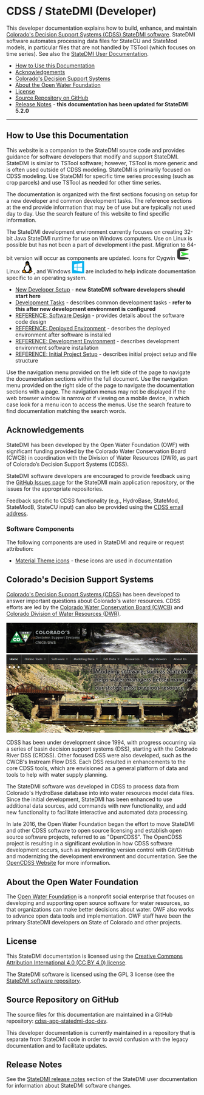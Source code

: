 # CDSS / StateDMI (Developer) #

This developer documentation explains how to build, enhance, and maintain
[Colorado's Decision Support Systems (CDSS) StateDMI software](https://cdss.colorado.gov/software/statedmi).
StateDMI software automates processing data files for StateCU and StateMod models,
in particular files that are not handled by TSTool (which focuses on time series).
See also the [StateDMI User Documentation](https://opencdss.state.co.us/statedmi/latest/doc-user/).

*   [How to Use this Documentation](#how-to-use-this-documentation)
*   [Acknowledgements](#acknowledgements)
*   [Colorado's Decision Support Systems](#colorados-decision-support-systems)
*   [About the Open Water Foundation](#about-the-open-water-foundation)
*   [License](#license)
*   [Source Repository on GitHub](#source-repository-on-github)
*   [Release Notes](#release-notes) - **this documentation has been updated for StateDMI 5.2.0**

----------------

## How to Use this Documentation ##

This website is a companion to the StateDMI source code and provides guidance for software developers that modify and
support StateDMI.  StateDMI is similar to TSTool software;
however, TSTool is more generic and is often used outside of CDSS modeling.
StateDMI is primarily focused on CDSS modeling.
Use StateDMI for specific time series processing (such as crop parcels) and use TSTool as needed for other time series.

The documentation is organized with the first sections focusing on setup for a new developer and common development tasks.
The reference sections at the end provide information that may be of use but are typically not used day to day.
Use the search feature of this website to find specific information.

The StateDMI development environment currently focuses on creating 32-bit Java StateDMI runtime for use on Windows computers.
Use on Linux is possible but has not been a part of development i the past.
Migration to 64-bit version will occur as components are updated.
Icons for Cygwin ![Cygwin](images/cygwin-32.png), Linux ![Linux](images/linux-32.png), and Windows ![Windows](images/windows-32.png)
are included to help indicate documentation
specific to an operating system.

*   [New Developer Setup](dev-new/overview.md) - **new StateDMI software developers should start here**
*   [Development Tasks](dev-tasks/overview.md) - describes common development tasks - **refer to this after new development environment is configured**
*   [REFERENCE: Software Design](software-design/overview.md) - provides details about the software code design
*   [REFERENCE: Deployed Environment](deployed-env/overview.md) - describes the deployed environment after software is installed
*   [REFERENCE: Development Environment](dev-env/overview.md) - describes development environment software installation
*   [REFERENCE: Initial Project Setup](project-init/overview.md) - describes initial project setup and file structure

Use the navigation menu provided on the left side of the page to navigate the documentation sections within the full document.
Use the navigation menu provided on the right side of the page to navigate the documentation sections with a page.
The navigation menus may not be displayed if the web browser window is narrow or if viewing on a mobile device,
in which case look for a menu icon to access the menus.
Use the search feature to find documentation matching the search words.

## Acknowledgements ##

StateDMI has been developed by the Open Water Foundation (OWF) with significant
funding provided by the Colorado Water Conservation Board (CWCB)
in coordination with the Division of Water Resources (DWR),
as part of Colorado’s Decision Support Systems (CDSS).

StateDMI software developers are encouraged to provide feedback using the
[GitHub Issues page](https://github.com/OpenCDSS/cdss-app-statedmi-main/issues)
for the StateDMI main application repository,
or the issues for the appropriate repositories.

Feedback specific to CDSS functionality (e.g.,
HydroBase, StateMod, StateModB, StateCU input)
can also be provided using the [CDSS email address](mailto:DNR_OpenCDSS@state.co.us).

### Software Components ###

The following components are used in StateDMI and require or request attribution:

*   [Material Theme icons](https://material.io/icons/) - these icons are used in documentation

## Colorado's Decision Support Systems ##

[Colorado's Decision Support Systems (CDSS)](https://www.colorado.gov/cdss)
has been developed to answer important questions about Colorado's water resources.
CDSS efforts are led by the [Colorado Water Conservation Board (CWCB)](https://cwcb.colorado.gov/)
and [Colorado Division of Water Resources (DWR)](https://dwr.colorado.gov/).

![CDSS Website](index-images/CDSS-website.png)

CDSS has been under development since 1994, with progress occurring via a series of basin
decision support systems (DSS), starting with the Colorado River DSS (CRDSS).
Other focused DSS were also developed, such as the CWCB's Instream Flow DSS.
Each DSS resulted in enhancements to the core CDSS tools,
which are envisioned as a general platform of data and tools to help with water supply planning.

The StateDMI software was developed in CDSS to process data
from Colorado's HydroBase database into into water resources model data files.
Since the initial development, StateDMI has been enhanced to use additional data sources,
add commands with new functionality, and add new functionality to facilitate interactive
and automated data processing.

In late 2016, the Open Water Foundation began the effort to move StateDMI and other CDSS software to open source licensing
and establish open source software projects, referred to as "OpenCDSS".
The OpenCDSS project is resulting in a significant evolution in how CDSS software development occurs,
such as implementing version control with Git/GitHub and modernizing the development environment and documentation.
See the [OpenCDSS Website](https://opencdss.state.co.us/opencdss/) for more information.

## About the Open Water Foundation ##

The [Open Water Foundation](https://openwaterfoundation.org) is a nonprofit social enterprise that focuses
on developing and supporting open source software for water resources,
so that organizations can make better decisions about water.
OWF also works to advance open data tools and implementation.
OWF staff have been the primary StateDMI developers on State of Colorado and other projects.

## License ##

This StateDMI documentation is licensed using the
[Creative Commons Attribution International 4.0 (CC BY 4.0) license](https://creativecommons.org/licenses/by/4.0/).

The StateDMI software is licensed using the GPL 3 license (see the
[StateDMI software repository](https://github.com/OpenCDSS/cdss-app-statedmi-main).

## Source Repository on GitHub ##

The source files for this documentation are maintained in a GitHub repository:
[cdss-app-statedmi-doc-dev](https://github.com/OpenCDSS/cdss-app-statedmi-doc-dev).

This developer documentation is currently maintained in a repository that is separate from StateDMI code
in order to avoid confusion with the legacy documentation and to facilitate updates.

## Release Notes ##

See the [StateDMI release notes](https://opencdss.state.co.us/statedmi/latest/doc-dev/appendix-release-notes/release-notes)
section of the StateDMI user documentation for information about StateDMI software changes.
